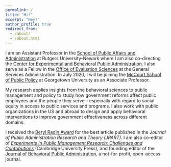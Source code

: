 ```yaml
---
permalink: /
title: "Hi!"
excerpt: "Hey!"
author_profile: true
redirect_from: 
  - /about/
  - /about.html
---
```


I am an Assistant Professor in the <a href="https://spaa.newark.rutgers.edu" target="_blank">School of Public Affairs and Administration</a> at Rutgers University-Newark where I am also co-directing the <a href="https://spaa.newark.rutgers.edu/cebpa" target="_blank">Center for Experimental and Behavioral Public Administration</a>.  I also serve as a Fellow in the <a href="https://oes.gsa.gov" target="_blank">Office of Evaluation Sciences</a> at the General Services Administration.  In July 2020, I will be joining the <a href="https://mccourt.georgetown.edu" target="_blank">McCourt School of Public Policy</a> at Georgetown University as an Associate Professor.

My research applies insights from the behavioral sciences to public management and policy to study how government reforms affect public employees and the people they serve – especially with regard to social equity in access to public services and programs. I also work with public organizations in the US and abroad to design and apply behavioral interventions to improve government effectiveness across different domains.

I received the <a href="https://pmranet.org/awards/" target="_blank">Beryl Radin Award</a> for the best article published in the *Journal of Public Administration Research and Theory (JPART)*. I am also co-editor of <a href="https://www.cambridge.org/core/books/experiments-in-public-management-research/8DB826A84D228568AAEC69732C72F1EC" target="_blank">*Experiments In Public Management Research: Challenges and Contributions*</a> (Cambridge University Press), and founding editor of the <a href="http://www.journal-bpa.org" target="_blank">Journal of Behavioral Public Administration</a>, a not-for-profit, open-access journal.
